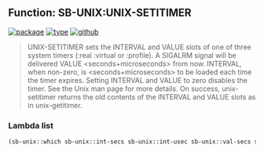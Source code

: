 ## Function: SB-UNIX:UNIX-SETITIMER
[![package](https://img.shields.io/badge/Package-SB--UNIX-5f9ea0.svg?style=social&colorA=999999)](../) [![type](https://img.shields.io/badge/Type-Function-5f9ea0.svg?style=social&colorA=999999)](../#function) [![github](https://img.shields.io/badge/GitHub-View_the_source-5f9ea0.svg?style=social&colorA=999999&logo=github)](https://github.com/sbcl/sbcl/blob/master/src/code/unix.lisp/) 

> UNIX-SETITIMER sets the INTERVAL and VALUE slots of one of
> three system timers (:real :virtual or :profile). A SIGALRM signal
> will be delivered VALUE <seconds+microseconds> from now. INTERVAL,
> when non-zero, is <seconds+microseconds> to be loaded each time
> the timer expires. Setting INTERVAL and VALUE to zero disables
> the timer. See the Unix man page for more details. On success,
> unix-setitimer returns the old contents of the INTERVAL and VALUE
> slots as in unix-getitimer.

### Lambda list
```cl
(sb-unix::which sb-unix::int-secs sb-unix::int-usec sb-unix::val-secs sb-unix::val-usec)
```
